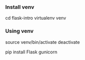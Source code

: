 ### Install venv
cd flask-intro
virtualenv venv

### Using venv
source venv/bin/activate
deactivate

pip install Flask gunicorn

